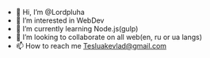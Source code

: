 - 👋 Hi, I’m @Lordpluha
- 👀 I’m interested in WebDev
- 🌱 I’m currently learning Node.js(gulp)
- 💞️ I’m looking to collaborate on all web(en, ru or ua langs)
- 📫 How to reach me Tesluakevlad@gmail.com

<!---
Lordpluha/Lordpluha is a ✨ special ✨ repository because its `README.md` (this file) appears on your GitHub profile.
You can click the Preview link to take a look at your changes.
--->
